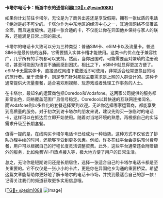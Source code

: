 **卡塔尔电话卡：畅游中东的通信利器[[TG💪+ @esim1088](https://t.me/s/esim1088)]**

如果你计划前往卡塔尔，无论是为了商务出差还是享受假期，拥有一张优质的电话卡绝对是必不可少的。卡塔尔作为中东地区的经济中心之一，其通信网络不仅覆盖全面，而且速度极快。选择一张合适的卡，不仅能让你在异国他乡保持与家人的联系，还能满足日常上网的需求。

卡塔尔的电话卡大致可以分为三种类型：普通SIM卡、eSIM卡以及流量卡。普通SIM卡是最传统的选择，它需要插入实体卡槽才能使用。这类卡的优点在于兼容性广，几乎所有的手机都可以支持。然而，当你出国时，可能需要面对繁琐的注册流程，甚至可能因为语言不通而感到困扰。相比之下，eSIM卡就显得更加方便了。eSIM卡无需实体卡，直接通过网络下载激活即可使用，非常适合经常更换目的地的旅行者。至于流量卡，则是专门针对那些主要需求是上网的人群设计的。这种卡通常提供大流量套餐，适合喜欢刷视频、玩游戏或者处理工作事务的人士。

在卡塔尔，最知名的运营商包括Ooredoo和Vodafone。这两家公司提供的服务都非常出色，网络覆盖范围广且信号稳定。Ooredoo以其快速的互联网连接闻名，而Vodafone则以多样化的套餐选择受到欢迎。无论你选择哪家运营商，都能享受到高质量的服务。对于初次到访卡塔尔的朋友来说，建议先购买一张临时的电话卡，这样可以在抵达后立即开始使用。随着对当地环境的熟悉，再根据自己的实际需求升级至长期套餐。

值得一提的是，在线购买卡塔尔电话卡已经成为一种趋势。这种方式不仅省去了排队办理手续的时间，还能够享受到更多优惠。例如，许多在线平台会提供预付费套餐，用户可以根据自己的行程长度灵活调整资费。此外，这些平台通常还会附赠额外的服务，比如免费Wi-Fi热点接入等，极大地方便了用户的日常生活。

总之，无论你是短期访问还是长期居住，选择一张适合自己的卡塔尔电话卡都是至关重要的。它不仅仅是一张小小的卡片，更是你在异国他乡沟通的重要桥梁。希望这篇文章能帮助你更好地了解卡塔尔的电话卡市场，并找到最适合自己的那一款！记得关注我们的频道获取更多实用信息哦。

[[TG💪+ @esim1088](https://t.me/s/esim1088) ![Image](https://i.postimg.cc/4NQfJmqS/Snipaste-2025-05-13-00-14-12.png)]